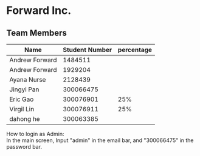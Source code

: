 ﻿# Forward Inc.

## Team Members

| Name | Student Number |percentage|
| --- | --- | ---|
| Andrew Forward | 1484511  |
| Andrew Forward | 1929204  |
| Ayana Nurse | 2128439 |
| Jingyi Pan | 300066475|
| Eric Gao| 300076901|25%|
| Virgil Lin| 300076911|25%||
| dahong he| 300063385|

How to login as Admin:  
In the main screen, Input "admin" in the email bar, and "300066475" in the password bar.  
